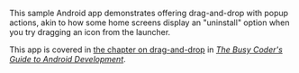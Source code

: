 This sample Android app demonstrates
offering drag-and-drop with popup actions, akin to how some home screens display an "uninstall" option when you try dragging an icon from the launcher.

This app is covered in 
[the chapter on drag-and-drop](https://commonsware.com/Android/previews/drag-and-drop)
in [*The Busy Coder's Guide to Android Development*](https://commonsware.com/Android/).

